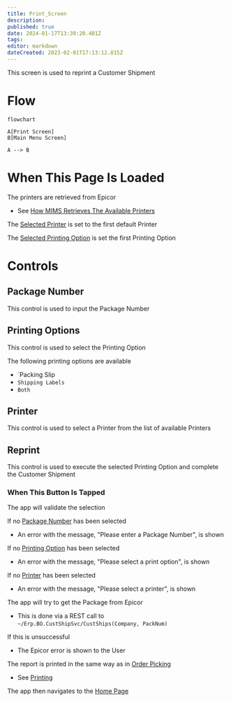 ```yaml
---
title: Print_Screen
description: 
published: true
date: 2024-01-17T13:39:20.401Z
tags: 
editor: markdown
dateCreated: 2023-02-01T17:13:12.815Z
---
```


This screen is used to reprint a Customer Shipment

# Flow
```mermaid
flowchart

A[Print Screen]
B[Main Menu Screen]

A --> B
```

# When This Page Is Loaded
The printers are retrieved from Epicor
- See [How MIMS Retrieves The Available Printers](../../../../Printing.md#how-mims-retrieves-the-available-printers)

The [Selected Printer](#printer) is set to the first default Printer

The [Selected Printing Option](#printing-options) is set the first Printing Option

# Controls
## Package Number
This control is used to input the Package Number

## Printing Options
This control is used to select the Printing Option

The following printing options are available
- `Packing Slip
- `Shipping Labels`
- `Both`

## Printer
This control is used to select a Printer from the list of available Printers

## Reprint
This control is used to execute the selected Printing Option and complete the Customer Shipment

### When This Button Is Tapped
The app will validate the selection

If no [Package Number](#package-number) has been selected
- An error with the message, "Please enter a Package Number", is shown

If no [Printing Option](#printing-options) has been selected
- An error with the message, "Please select a print option", is shown

If no [Printer](#printer) has been selected
- An error with the message, "Please select a printer", is shown

The app will try to get the Package from Epicor
- This is done via a REST call to `~/Erp.BO.CustShipSvc/CustShips(Company, PackNum)`

If this is unsuccessful
- The Epicor error is shown to the User

The report is printed in the same way as in [Order Picking](../../../Order_Picking/Order_Picking.md)
- See [Printing](../../../Order_Picking//Epicor_Processes.md#printing)

The app then navigates to the [Home Page](../../../Home_Page.md)
